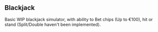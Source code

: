 Blackjack
---------

Basic WIP blackjack simulator, with ability to Bet chips (Up to €100), hit or stand (Split/Double haven't been implemented).